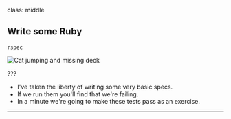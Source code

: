 class: middle
## Write some Ruby

```shell
rspec
```

<img src="http://i.giphy.com/pcC2u7rl89b44.gif" alt="Cat jumping and missing deck"/>

???

- I've taken the liberty of writing some very basic specs.
- If we run them you'll find that we're failing.
- In a minute we're going to make these tests pass as an exercise.
---
